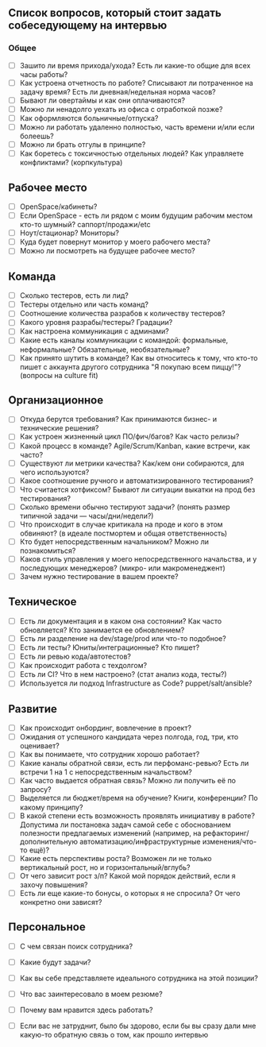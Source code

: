 ## Список вопросов, который стоит задать собеседующему на интервью

### Общее

- [ ]  Зашито ли время прихода/ухода? Есть ли какие-то общие для всех часы работы?
- [ ]  Как устроена отчетность по работе? Списывают ли потраченное на задачу время? Есть ли дневная/недельная норма часов?
- [ ]  Бывают ли овертаймы и как они оплачиваются?
- [ ]  Можно ли ненадолго уехать из офиса с отработкой позже?
- [ ]  Как оформляются больничные/отпуска?
- [ ]  Можно ли работать удаленно полностью, часть времени и/или если болеешь?
- [ ]  Можно ли брать отгулы в принципе?
- [ ]  Как боретесь с токсичностью отдельных людей? Как управляете конфликтами? (корпкультура)

## Рабочее место

- [ ]  OpenSpace/кабинеты?
- [ ]  Если OpenSpace - есть ли рядом с моим будущим рабочим местом кто-то шумный? саппорт/продажи/etc
- [ ]  Ноут/стационар? Мониторы?
- [ ]  Куда будет повернут монитор у моего рабочего места?
- [ ]  Можно ли посмотреть на будущее рабочее место?

## Команда

- [ ]  Сколько тестеров, есть ли лид?
- [ ]  Тестеры отдельно или часть команд?
- [ ]  Соотношение количества разрабов к количеству тестеров?
- [ ]  Какого уровня разрабы/тестеры? Градации?
- [ ]  Как настроена коммуникация с админами?
- [ ]  Какие есть каналы коммуникации с командой: формальные, неформальные? Обязательные, необязательные?
- [ ]  Как принято шутить в команде? Как вы относитесь к тому, что кто-то пишет с аккаунта другого сотрудника "Я покупаю всем пиццу!"? (вопросы на culture fit)

## Организационное

- [ ]  Откуда берутся требования? Как принимаются бизнес- и технические решения?
- [ ]  Как устроен жизненный цикл ПО/фич/багов? Как часто релизы?
- [ ]  Какой процесс в команде? Agile/Scrum/Kanban, какие встречи, как часто?
- [ ]  Существуют ли метрики качества? Как/кем они собираются, для чего используются?
- [ ]  Какое соотношение ручного и автоматизированного тестирования?
- [ ]  Что считается хотфиксом? Бывают ли ситуации выкатки на прод без тестирования?
- [ ]  Сколько времени обычно тестируют задачи? (понять размер типичной задачи — часы/дни/недели?)
- [ ]  Что происходит в случае критикала на проде и кого в этом обвиняют? (в идеале постмортем и общая ответственность)
- [ ]  Кто будет непосредственным начальником? Можно ли познакомиться?
- [ ]  Каков стиль управления у моего непосредственного начальства, и у последующих менеджеров? (микро- или макроменеджент)
- [ ]  Зачем нужно тестирование в вашем проекте?

## Техническое

- [ ]  Есть ли документация и в каком она состоянии? Как часто обновляется? Кто занимается ее обновлением?
- [ ]  Есть ли разделение на dev/stage/prod или что-то подобное?
- [ ]  Есть ли тесты? Юниты/интеграционные? Кто пишет?
- [ ]  Есть ли ревью кода/автотестов?
- [ ]  Как происходит работа с техдолгом?
- [ ]  Есть ли CI? Что в нем настроено? (стат анализ кода, тесты?)
- [ ]  Используется ли подход Infrastructure as Code? puppet/salt/ansible?

## Развитие

- [ ]  Как происходит онбординг, вовлечение в проект?
- [ ]  Ожидания от успешного кандидата через полгода, год, три, кто оценивает?
- [ ]  Как вы понимаете, что сотрудник хорошо работает?
- [ ]  Какие каналы обратной связи, есть ли перфоманс-ревью? Есть ли встречи 1 на 1 с непосредственным начальством?
- [ ]  Как часто выдается обратная связь? Можно ли получить её по запросу?
- [ ]  Выделяется ли бюджет/время на обучение? Книги, конференции? По какому принципу?
- [ ]  В какой степени есть возможность проявлять инициативу в работе? Допустима ли постановка задач самой себе с обоснованием полезности предлагаемых изменений (например, на рефакторинг/дополнительную автоматизацию/инфраструктурные изменения/что-то ещё)?
- [ ]  Какие есть перспективы роста? Возможен ли не только вертикальный рост, но и горизонтальный/вглубь?
- [ ]  От чего зависит рост з/п? Какой мой порядок действий, если я захочу повышения?
- [ ]  Есть ли еще какие-то бонусы, о которых я не спросила? От чего конкретно они зависят?

## Персональное

- [ ]  С чем связан поиск сотрудника?
- [ ]  Какие будут задачи?
- [ ]  Как вы себе представляете идеального сотрудника на этой позиции?
- [ ]  Что вас заинтересовало в моем резюме?
- [ ]  Почему вам нравится здесь работать?
- [ ]  Если вас не затруднит, было бы здорово, если бы вы сразу дали мне какую-то обратную связь о том, как прошло интервью
       

